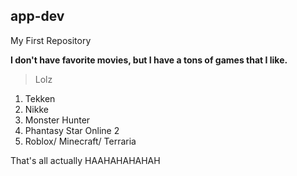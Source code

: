 ## app-dev
My First Repository 

**I don't have favorite movies, but I have a tons of games that I like.**
> Lolz
1. Tekken
2. Nikke
3. Monster Hunter
4. Phantasy Star Online 2
5. Roblox/ Minecraft/ Terraria

That's all actually HAAHAHAHAHAH
